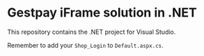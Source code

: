 # Gestpay iFrame solution in .NET 

This repository contains the .NET project for Visual Studio. 

Remember to add your `Shop_Login` to `Default.aspx.cs`. 